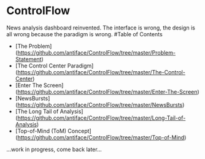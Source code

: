 ControlFlow
===========
News analysis dashboard reinvented.
The interface is wrong, the design is all wrong because the paradigm is wrong.
#Table of Contents
* [The Problem] (https://github.com/antiface/ControlFlow/tree/master/Problem-Statement)
* [The Control Center Paradigm] (https://github.com/antiface/ControlFlow/tree/master/The-Control-Center)
* [Enter The Screen] (https://github.com/antiface/ControlFlow/tree/master/Enter-The-Screen)
* [NewsBursts] (https://github.com/antiface/ControlFlow/tree/master/NewsBursts)
* [The Long Tail of Analysis] (https://github.com/antiface/ControlFlow/tree/master/Long-Tail-of-Analysis)
* [Top-of-Mind (ToM) Concept] (https://github.com/antiface/ControlFlow/tree/master/Top-of-Mind)

...work in progress, come back later...
